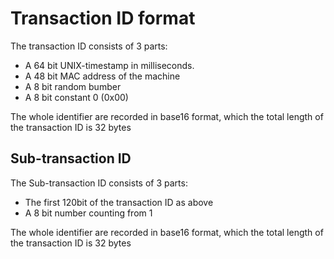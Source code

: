 # Transaction ID format
The transaction ID consists of 3 parts:
* A 64 bit UNIX-timestamp in milliseconds.
* A 48 bit MAC address of the machine
* A 8 bit random bumber
* A 8 bit constant 0 (0x00)

The whole identifier are recorded in base16 format, which the total length of the transaction ID is 32 bytes

## Sub-transaction ID
The Sub-transaction ID consists of 3 parts:
* The first 120bit of the transaction ID as above
* A 8 bit number counting from 1

The whole identifier are recorded in base16 format, which the total length of the transaction ID is 32 bytes